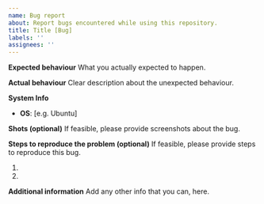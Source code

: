 ```yaml
---
name: Bug report
about: Report bugs encountered while using this repository.
title: Title [Bug]
labels: ''
assignees: ''
---
```


**Expected behaviour**
What you actually expected to happen.

**Actual behaviour**
Clear description about the unexpected behaviour.

**System Info**
 - **OS**: [e.g. Ubuntu]

**Shots (optional)**
If feasible, please provide screenshots about the bug.

**Steps to reproduce the problem (optional)**
If feasible, please provide steps to reproduce this bug.

1.
2.


**Additional information**
Add any other info that you can, here.